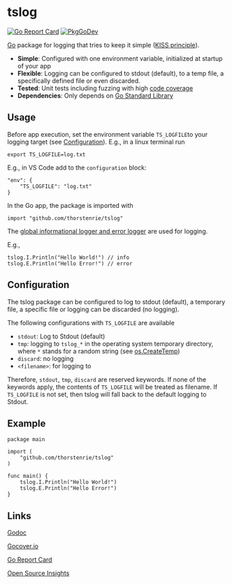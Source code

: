 # tslog

[![Go Report Card](https://goreportcard.com/badge/github.com/thorstenrie/tslog)](https://goreportcard.com/report/github.com/thorstenrie/tslog)
[![PkgGoDev](https://pkg.go.dev/badge/mod/github.com/thorstenrie/tslog)](https://pkg.go.dev/mod/github.com/thorstenrie/tslog)

[Go](https://go.dev/) package for logging that tries to keep it simple ([KISS principle](https://en.wikipedia.org/wiki/KISS_principle)).

- **Simple**: Configured with one environment variable, initialized at startup of your app
- **Flexible**: Logging can be configured to stdout (default), to a temp file, a specifically defined file or even discarded.
- **Tested**: Unit tests including fuzzing with high [code coverage](https://gocover.io/github.com/thorstenrie/tslog)
- **Dependencies**: Only depends on [Go Standard Library](https://pkg.go.dev/std)

## Usage

Before app execution, set the environment variable `TS_LOGFILE`to your logging target (see [Configuration](#Configuration)).
E.g., in a linux terminal run

```
export TS_LOGFILE=log.txt
```

E.g., in VS Code add to the `configuration` block:
```
"env": {
    "TS_LOGFILE": "log.txt"
}
```

In the Go app, the package is imported with

```
import "github.com/thorstenrie/tslog"
```

The [global informational logger and error logger](https://pkg.go.dev/github.com/thorstenrie/tslog#pkg-variables) are used for logging.

E.g.,
```
tslog.I.Println("Hello World!") // info
tslog.E.Println("Hello Error!") // error
```

## Configuration

The tslog package can be configured to log to stdout (default), a temporary file, a specific file or logging can be discarded (no logging).

The following configurations with `TS_LOGFILE` are available

- `stdout`: Log to Stdout (default)
- `tmp`: logging to `tslog_*` in the operating system temporary directory, where `*` stands for a random string (see [os.CreateTemp](https://pkg.go.dev/os#CreateTemp))
- `discard`: no logging
- `<filename>`: for logging to <filename>

Therefore, `stdout`, `tmp`, `discard` are reserved keywords. If none of the keywords apply, the contents of `TS_LOGFILE` will be treated as filename. If `TS_LOGFILE` is not set, then tslog will fall back to the default logging to Stdout.

## Example

```
package main

import (
	"github.com/thorstenrie/tslog"
)

func main() {
	tslog.I.Println("Hello World!")
	tslog.E.Println("Hello Error!")
}
```

## Links

[Godoc](https://pkg.go.dev/github.com/thorstenrie/tslog)

[Gocover.io](https://gocover.io/github.com/thorstenrie/tslog)

[Go Report Card](https://goreportcard.com/report/github.com/thorstenrie/tslog)

[Open Source Insights](https://deps.dev/go/github.com%2Fthorstenrie%2Ftslog)
